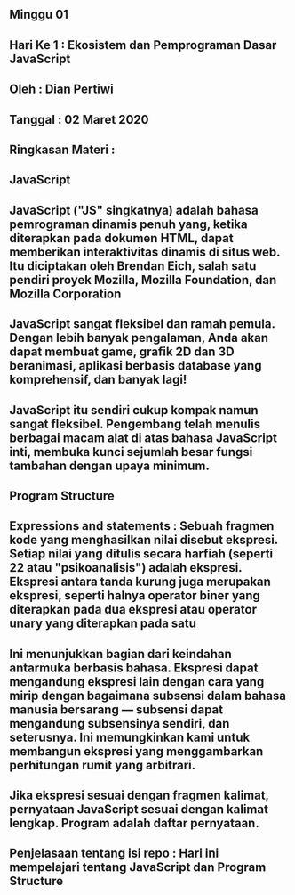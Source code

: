   ## Minggu 01

## Hari Ke 1  : Ekosistem dan Pemprograman Dasar JavaScript

## Oleh       : Dian Pertiwi

## Tanggal    : 02 Maret 2020

## Ringkasan Materi : 
## JavaScript
## JavaScript ("JS" singkatnya) adalah bahasa pemrograman dinamis penuh yang, ketika diterapkan pada dokumen HTML, dapat memberikan interaktivitas dinamis di situs web. Itu diciptakan oleh Brendan Eich, salah satu pendiri proyek Mozilla, Mozilla Foundation, dan Mozilla Corporation
## JavaScript sangat fleksibel dan ramah pemula. Dengan lebih banyak pengalaman, Anda akan dapat membuat game, grafik 2D dan 3D beranimasi, aplikasi berbasis database yang komprehensif, dan banyak lagi!
## JavaScript itu sendiri cukup kompak namun sangat fleksibel. Pengembang telah menulis berbagai macam alat di atas bahasa JavaScript inti, membuka kunci sejumlah besar fungsi tambahan dengan upaya minimum.

## Program Structure
## Expressions and statements : Sebuah fragmen kode yang menghasilkan nilai disebut ekspresi. Setiap nilai yang ditulis secara harfiah (seperti 22 atau "psikoanalisis") adalah ekspresi. Ekspresi antara tanda kurung juga merupakan ekspresi, seperti halnya operator biner yang diterapkan pada dua ekspresi atau operator unary yang diterapkan pada satu
## Ini menunjukkan bagian dari keindahan antarmuka berbasis bahasa. Ekspresi dapat mengandung ekspresi lain dengan cara yang mirip dengan bagaimana subsensi dalam bahasa manusia bersarang — subsensi dapat mengandung subsensinya sendiri, dan seterusnya. Ini memungkinkan kami untuk membangun ekspresi yang menggambarkan perhitungan rumit yang arbitrari.
## Jika ekspresi sesuai dengan fragmen kalimat, pernyataan JavaScript sesuai dengan kalimat lengkap. Program adalah daftar pernyataan.


## Penjelasaan tentang isi repo : Hari ini mempelajari tentang JavaScript dan Program Structure

 

